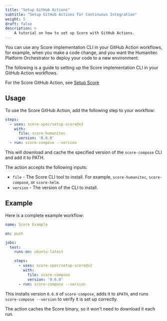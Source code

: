 ```yaml
---
title: "Setup GitHub Actions"
subtitle: "Setup GitHub Actions for Continuous Integration"
weight: 5
draft: false
description: >
    A tutorial on how to set up Score with GitHub Actions.
---
```


You can use any Score implementation CLI in your GitHub Action workflows, for example, when you make a code change, and you want the Humanitec Platform Orchestrator to deploy your code to a new environment.

The following is a guide to setting up the Score implementation CLI in your GitHub Action workflows.

For the Score GitHub Action, see [Setup Score](https://github.com/score-spec/setup-score)

## Usage

To use the Score GitHub Action, add the following step to your workflow:

```yaml
steps:
  - uses: score-spec/setup-score@v2
    with:
      file: score-humanitec
      version: '0.6.0'
  - run: score-compose --version
```

This will download and cache the specified version of the `score-compose` CLI and add it to PATH.

The action accepts the following inputs:

- `file` - The Score CLI tool to install. For example, `score-humanitec`, `score-compose`, or `score-helm`.
- `version` - The version of the CLI to install.

## Example

Here is a complete example workflow:

```yaml
name: Score Example

on: push

jobs:
  test:
    runs-on: ubuntu-latest

    steps:
      - uses: score-spec/setup-score@v2
        with:
          file: score-compose
          version: '0.6.0'
      - run: score-compose --version
```

This installs version `0.6.0` of `score-compose`, adds it to `$PATH`, and runs `score-compose --version` to verify it is set up correctly.

The action caches the Score binary, so it won't need to download it each run.
